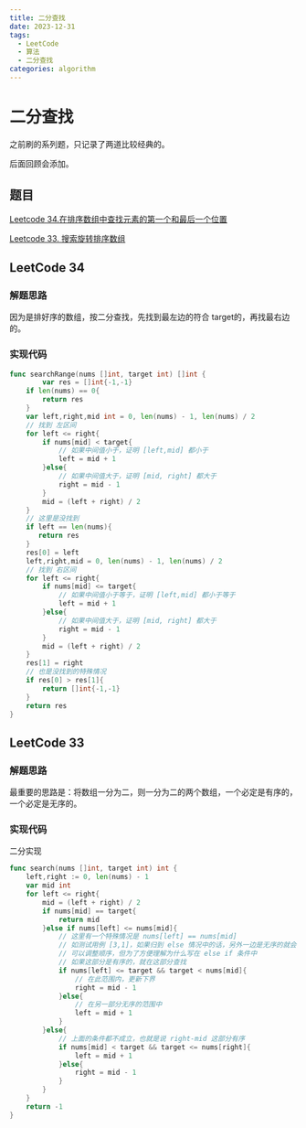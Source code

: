 ```yaml
---
title: 二分查找
date: 2023-12-31
tags: 
  - LeetCode
  - 算法
  - 二分查找
categories: algorithm
---
```




# 二分查找

之前刷的系列题，只记录了两道比较经典的。

后面回顾会添加。

## 题目

[Leetcode 34.在排序数组中查找元素的第一个和最后一个位置](https://leetcode.cn/problems/search-in-rotated-sorted-array) 

[Leetcode 33. 搜索旋转排序数组](https://leetcode.cn/problems/find-first-and-last-position-of-element-in-sorted-array)

<!--truncate-->



## LeetCode 34

### 解题思路

因为是排好序的数组，按二分查找，先找到最左边的符合 target的，再找最右边的。

### 实现代码

```go
func searchRange(nums []int, target int) []int {
        var res = []int{-1,-1}
    if len(nums) == 0{
        return res
    }
    var left,right,mid int = 0, len(nums) - 1, len(nums) / 2
    // 找到 左区间
    for left <= right{
        if nums[mid] < target{
            // 如果中间值小于，证明 [left,mid] 都小于
            left = mid + 1
        }else{
            // 如果中间值大于，证明 [mid, right] 都大于
            right = mid - 1
        }
        mid = (left + right) / 2
    }
    // 这里是没找到
    if left == len(nums){
       return res
    }
    res[0] = left
    left,right,mid = 0, len(nums) - 1, len(nums) / 2
    // 找到 右区间
    for left <= right{
        if nums[mid] <= target{
            // 如果中间值小于等于，证明 [left,mid] 都小于等于
            left = mid + 1
        }else{
            // 如果中间值大于，证明 [mid, right] 都大于
            right = mid - 1
        }
        mid = (left + right) / 2
    }
    res[1] = right
    // 也是没找到的特殊情况
    if res[0] > res[1]{
        return []int{-1,-1}
    }
    return res
}
```



## LeetCode 33

### 解题思路

最重要的思路是：将数组一分为二，则一分为二的两个数组，一个必定是有序的，一个必定是无序的。



### 实现代码

二分实现

```go
func search(nums []int, target int) int {
    left,right := 0, len(nums) - 1
    var mid int
    for left <= right{
        mid = (left + right) / 2
        if nums[mid] == target{
            return mid
        }else if nums[left] <= nums[mid]{
            // 这里有一个特殊情况是 nums[left] == nums[mid]
            // 如测试用例 [3,1]，如果归到 else 情况中的话，另外一边是无序的就会导致找不到答案
            // 可以调整顺序，但为了方便理解为什么写在 else if 条件中
            // 如果这部分是有序的，就在这部分查找
            if nums[left] <= target && target < nums[mid]{
                // 在此范围内，更新下界
                right = mid - 1
            }else{
                // 在另一部分无序的范围中
                left = mid + 1
            }
        }else{
            // 上面的条件都不成立，也就是说 right-mid 这部分有序
            if nums[mid] < target && target <= nums[right]{
                left = mid + 1
            }else{
                right = mid - 1
            }
        }
    }
    return -1
}
```
